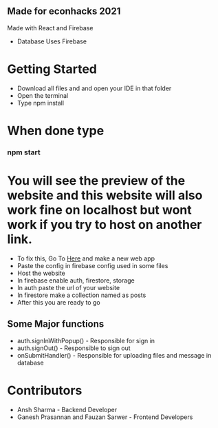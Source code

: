## Made for econhacks 2021

Made with React and Firebase


- Database Uses Firebase


# Getting Started
- Download all files and and open your IDE in that folder
- Open the terminal
- Type npm install
# When done type 
### npm start

# You will see the preview of the website and this website will also work fine on localhost but wont work if you try to host on another link. 
- To fix this, Go To [Here](https://console.firebase.google.com) and make a new web app
- Paste the config in firebase config used in some files
- Host the website
- In firebase enable auth, firestore, storage
- In auth paste the url of your website
- In firestore make a collection named as posts
- After this you are ready to go



## Some Major functions
- auth.signInWithPopup() - Responsible for sign in
- auth.signOut() - Responsible to sign out
- onSubmitHandler() - Responsible for uploading files and message in database



# Contributors
- Ansh Sharma - Backend Developer
- Ganesh Prasannan and Fauzan Sarwer - Frontend Developers


